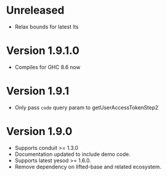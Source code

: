 # Unreleased

* Relax bounds for latest lts

# Version 1.9.1.0

* Compiles for GHC 8.6 now

# Version 1.9.1

* Only pass `code` query param to getUserAccessTokenStep2

# Version 1.9.0

* Supports conduit >= 1.3.0
* Documentation updated to include demo code.
* Supports latest yesod >= 1.6.0.
* Remove dependency on lifted-base and related ecosystem.
